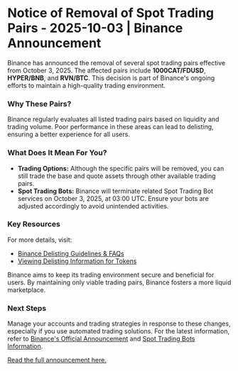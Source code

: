 # Notice of Removal of Spot Trading Pairs - 2025-10-03 | Binance Announcement

Binance has announced the removal of several spot trading pairs effective from October 3, 2025. The affected pairs include **1000CAT/FDUSD**, **HYPER/BNB**, and **RVN/BTC**. This decision is part of Binance's ongoing efforts to maintain a high-quality trading environment.

### Why These Pairs?
Binance regularly evaluates all listed trading pairs based on liquidity and trading volume. Poor performance in these areas can lead to delisting, ensuring a better experience for all users.

### What Does It Mean For You?
- **Trading Options:** Although the specific pairs will be removed, you can still trade the base and quote assets through other available trading pairs.
- **Spot Trading Bots:** Binance will terminate related Spot Trading Bot services on October 3, 2025, at 03:00 UTC. Ensure your bots are adjusted accordingly to avoid unintended activities.

### Key Resources
For more details, visit:
- [Binance Delisting Guidelines & FAQs](https://www.binance.com/en/support/faq/e5a9718ccb794acda1c48db5c71753e4)
- [Viewing Delisting Information for Tokens](https://www.binance.com/en/support/faq/how-to-view-delisting-information-for-spot-and-margin-tokens-trading-pairs-on-binance-2068a768949b4ccab0cd7ac962465ddd)

Binance aims to keep its trading environment secure and beneficial for users. By maintaining only viable trading pairs, Binance fosters a more liquid marketplace.

### Next Steps
Manage your accounts and trading strategies in response to these changes, especially if you use automated trading solutions. For the latest information, refer to [Binance's Official Announcement](https://www.binance.com/en/support/announcement/detail/93fe07787c4446199852bebdb3219a74) and [Spot Trading Bots Information](https://www.binance.com/en/support/faq/e5a9718ccb794acda1c48db5c71753e4).

[Read the full announcement here.](https://chain-base.xyz/notice-of-removal-of-spot-trading-pairs-2025-10-03-binance-announcement)